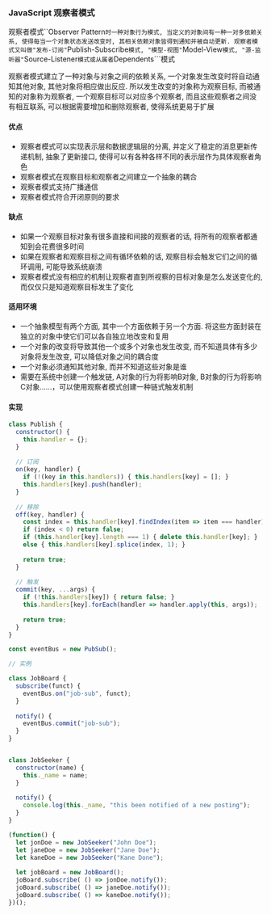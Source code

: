 ### JavaScript 观察者模式
观察者模式``Observer Pattern```时一种对象行为模式, 当定义的对象间有一种一对多依赖关系, 使得每当一个对象状态发送改变时, 其相关依赖对象皆得到通知并被自动更新. 观察者模式又叫做"发布-订阅"```Publish-Subscribe```模式, "模型-视图"```Model-View```模式, "源-监听器"```Source-Listener```模式或从属者```Dependents```模式

观察者模式建立了一种对象与对象之间的依赖关系, 一个对象发生改变时将自动通知其他对象, 其他对象将相应做出反应. 所以发生改变的对象称为观察目标, 而被通知的对象称为观察者, 一个观察目标可以对应多个观察者, 而且这些观察者之间没有相互联系, 可以根据需要增加和删除观察者, 使得系统更易于扩展

#### 优点
  - 观察者模式可以实现表示层和数据逻辑层的分离, 并定义了稳定的消息更新传递机制, 抽象了更新接口, 使得可以有各种各样不同的表示层作为具体观察者角色
  - 观察者模式在观察目标和观察者之间建立一个抽象的耦合
  - 观察者模式支持广播通信
  - 观察者模式符合开闭原则的要求

#### 缺点
  - 如果一个观察目标对象有很多直接和间接的观察者的话, 将所有的观察者都通知到会花费很多时间
  - 如果在观察者和观察目标之间有循环依赖的话, 观察目标会触发它们之间的循环调用, 可能导致系统崩溃
  - 观察者模式没有相应的机制让观察者直到所视察的目标对象是怎么发送变化的, 而仅仅只是知道观察目标发生了变化

#### 适用环境
  - 一个抽象模型有两个方面, 其中一个方面依赖于另一个方面. 将这些方面封装在独立的对象中使它们可以各自独立地改变和复用
  - 一个对象的改变将导致其他一个或多个对象也发生改变, 而不知道具体有多少对象将发生改变, 可以降低对象之间的耦合度
  - 一个对象必须通知其他对象, 而并不知道这些对象是谁
  - 需要在系统中创建一个触发链, A对象的行为将影响B对象, B对象的行为将影响C对象……，可以使用观察者模式创建一种链式触发机制

#### 实现
```javascript
class Publish {
  constructor() {
    this.handler = {};
  }
  
  // 订阅
  on(key, handler) {
    if (!(key in this.handlers)) { this.handlers[key] = []; }
    this.handlers[key].push(handler);
  }
  
  // 移除
  off(key, handler) {
    const index = this.handler[key].findIndex(item => item === handler);
    if (index < 0) return false;
    if (this.handler[key].length === 1) { delete this.handler[key]; }
    else { this.handlers[key].splice(index, 1); }
    
    return true;
  }
  
  // 触发
  commit(key, ...args) {
    if (!this.handlers[key]) { return false; }
    this.handlers[key].forEach(handler => handler.apply(this, args));
    
    return true;
  }
}

const eventBus = new PubSub();

// 实例

class JobBoard {
  subscribe(funct) {
    eventBus.on("job-sub", funct);
  }
  
  notify() {
    eventBus.commit("job-sub");
  }
}


class JobSeeker {
  constructor(name) {
    this._name = name;
  }
  
  notify() {
    console.log(this._name, "this been notified of a new posting");
  }
}

(function() {
  let jonDoe = new JobSeeker("John Doe");
  let janeDoe = new JobSeeker("Jane Doe");
  let kaneDoe = new JobSeeker("Kane Done");
  
  let jobBoard = new JobBoard();
  joBoard.subscribe( () => jonDoe.notify());
  joBoard.subscribe( () => janeDoe.notify());
  joBoard.subscribe( () => kaneDoe.notify());
})();
```

